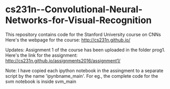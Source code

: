 # cs231n--Convolutional-Neural-Networks-for-Visual-Recognition

This repository contains code for the Stanford University course on CNNs
Here's the webpage for the course: http://cs231n.github.io/

Updates:
Assignment 1 of the course has been uploaded in the folder prog1.
Here's the link for the assignment: http://cs231n.github.io/assignments2016/assignment1/

Note:
I have copied each ipython notebook in the assingment to a separate script by the name 'ipynbname_main'. For eg., the complete code for the svm notebook is inside svm_main
